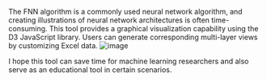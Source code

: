 The FNN algorithm is a commonly used neural network algorithm, and creating illustrations of neural network architectures is often time-consuming. This tool provides a graphical visualization capability using the D3 JavaScript library. Users can generate corresponding multi-layer views by customizing Excel data.
![image](https://github.com/zhuguofusxjm/FNN-Vis-Tool/assets/142020046/91a841e6-ad1e-4f69-bd9a-60a122809445)

I hope this tool can save time for machine learning researchers and also serve as an educational tool in certain scenarios.

